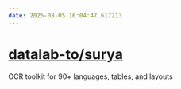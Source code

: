 ```yaml
---
date: 2025-08-05 16:04:47.617213
---
```


# [datalab-to/surya](https://github.com/datalab-to/surya)

OCR toolkit for 90+ languages, tables, and layouts